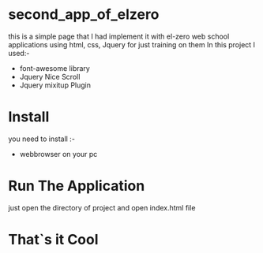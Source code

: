 # second_app_of_elzero
this is a simple page that I had implement it with el-zero web school applications using html, css, Jquery for just training on them 
In this project I used:-

* font-awesome library
* Jquery Nice Scroll
* Jquery mixitup Plugin

# Install

you need to install :-

* webbrowser on your pc

# Run The Application 

just open the directory of project and open index.html file

# That`s it Cool
